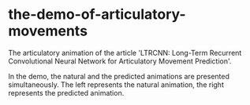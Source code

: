 # the-demo-of-articulatory-movements
The articulatory animation of the article 'LTRCNN: Long-Term Recurrent Convolutional Neural Network for Articulatory Movement Prediction'.



In the demo, the natural and the predicted animations are presented simultaneously. The left represents the natural animation, the right represents the predicted animation.
